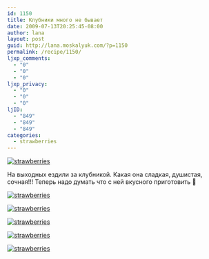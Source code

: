 ```yaml
---
id: 1150
title: Клубники много не бывает
date: 2009-07-13T20:25:45-08:00
author: lana
layout: post
guid: http://lana.moskalyuk.com/?p=1150
permalink: /recipe/1150/
ljxp_comments:
  - "0"
  - "0"
  - "0"
ljxp_privacy:
  - "0"
  - "0"
  - "0"
ljID:
  - "849"
  - "849"
  - "849"
categories:
  - strawberries
---
```

<a class="flickr-image alignnone" title="strawberries" href="http://www.flickr.com/photos/67405678@N00/3718428729/" target="_blank"><img src="http://farm3.static.flickr.com/2439/3718428729_b83444bb6c.jpg" alt="strawberries" /></a>

На выходных ездили за клубникой. Какая она сладкая, душистая, сочная!!! Теперь надо думать что с ней вкусного приготовить 🙂

<a class="flickr-image alignnone" title="strawberries" href="http://www.flickr.com/photos/67405678@N00/3718428239/" target="_blank"><img src="http://farm3.static.flickr.com/2626/3718428239_00d9252645.jpg" alt="strawberries" /></a>

<a class="flickr-image alignnone" title="strawberries" href="http://www.flickr.com/photos/67405678@N00/3718431307/" target="_blank"><img src="http://farm3.static.flickr.com/2616/3718431307_59ea2ee79c.jpg" alt="strawberries" /></a>

<a class="flickr-image alignnone" title="strawberries" href="http://www.flickr.com/photos/67405678@N00/3719246582/" target="_blank"><img src="http://farm3.static.flickr.com/2640/3719246582_053275f715.jpg" alt="strawberries" /></a>

<a class="flickr-image alignnone" title="strawberries" href="http://www.flickr.com/photos/67405678@N00/3719248424/" target="_blank"><img src="http://farm3.static.flickr.com/2670/3719248424_ae1b23c570.jpg" alt="strawberries" /></a>

<a class="flickr-image alignnone" title="strawberries" href="http://www.flickr.com/photos/67405678@N00/3719250042/" target="_blank"><img src="http://farm3.static.flickr.com/2642/3719250042_6f56a3d3b1.jpg" alt="strawberries" /></a>